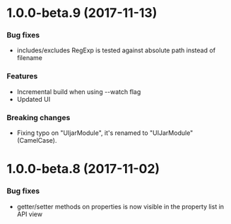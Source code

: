 # 1.0.0-beta.9 (2017-11-13)
### Bug fixes
* includes/excludes RegExp is tested against absolute path instead of filename

### Features
* Incremental build when using --watch flag
* Updated UI

### Breaking changes
* Fixing typo on "UIjarModule", it's renamed to "UIJarModule" (CamelCase).


# 1.0.0-beta.8 (2017-11-02)
### Bug fixes
* getter/setter methods on properties is now visible in the property list in API view